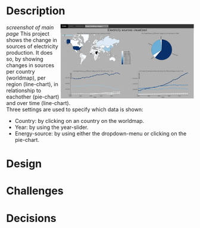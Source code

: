 # Description
<img src="docs/project_page.png" align="right" height="200"  >*screenshot of main page* This project shows the change in sources of electricity production. It does so, by showing changes in sources per country (worldmap), per region (line-chart), in relationship to eachother (pie-chart) and over time (line-chart).  
Three settings are used to specify which data is shown:
* Country: by clicking on an country on the worldmap.
* Year:  by using the year-slider.
* Energy-source: by using either the dropdown-menu or clicking on the pie-chart.
# Design


# Challenges


# Decisions

